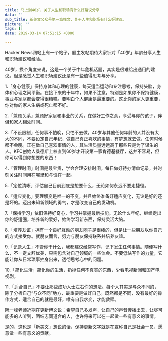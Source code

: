 ```yaml
---
title: 马上到40岁，关于人生和职场有什么好建议分享
data: ''
sub_title: 新美文公众号第一篇推文，关于人生和职场有什么好建议。
picture: ''
tags: []
date: 2019-03-14 07:51:15 +0000

---
```

Hacker News网站上有一个帖子，题主发帖期待大家针对「40岁」年龄分享人生和职场建议和经验。

40岁，换个角度来说，这是一个关于中年危机话题，其实是很难给出通用的建议。但是感觉人生和职场建议还是有一些值得思考与分享。

1\.「身心健康」保持身体和心理的健康，每天适当运动和专注思考，保持头脑，身体和心理之间平衡。在接下来的十年中，如果不注意，特别是如果你不保持健康，事业与家庭都会变得很糟糕。要明白个人健康是最重要的。这比你的家人更重要，你对你的家人生病或死亡都不好。

2\.「兼顾关系」兼顾好家庭和事业的关系，在做好工作之余，享受与你的孩子，伴侣和家人相处时间。

3\.「不设限制」任何事不怕晚，只怕不去做。40岁与其他任何年龄的人并没有太大的不同，不要设定自己年纪，做自己真正喜欢的事情，有梦想就去做，任何时候都不会晚。正在做自己喜欢事情的人，其生活质量远远高于那些只是为了谋生的人。KFC创始人桑德斯上校直到60岁才开设第一家肯德基餐厅，这并不容易，但你可以得到你想要的东西！

4\.「管理时间」时间是最宝贵，学会合理安排时间。每日做好待办清单记录，并时刻关注时间用在哪里和与谁在一起。

5\.「定位清晰」评估自己目前到底是想要什么，无论如何永远不要走捷径。

6\.「适应变化」要理解变是唯一的不变，并且始终准备好适应变化，无论是好的还是坏的。迈出未知新领域的勇气，才是改变自己的发动机。

7\.「保持学习」依旧保持好奇心，学习并掌握最新技能。无论什么年纪，继续走出你的舒适圈，培养新的爱好，始终学习新东西，保持灵活大脑。

8\.「培养友谊」拥有一个良好互动的朋友圈子是很棒的，但是让一些朋友以你自己的方式接受你。就朋友而言，努力与朋友保持联系并培养友谊。

9\.「记录人生」不管你干什么，我都建议经常写作，记下发生任何事情。随便写什么，不一定文辞优美，只需包含对自己领域的一些体会。不要低估写作的力量，它能让你从日常琐事抽身出来，透彻思考心中的问题。

10\.「简化生活」简化你的生活，扔掉任何不真实的东西，少看电视新闻和国产电视剧。

11\.「适合自己」不要让那些成功人士左右你的想法。每个人其实是与众不同的，除了分析自己“与众不同”地方，最重要是做好自己。既然都是不同，没有最好的操作方式，适合自己的就是最好，唯有自我求变，才能救赎。

阮一峰老师近期在更新博文说：希望自己多发声，让自己的声音传播出去，让尽可能多的人听到，团结志同道合的人，也许将来可以在一起做一些有意义的事情。

是的，这也是「新美文」想说的话，保持更新文字就是在宣称自己是社会一员，愿意做一些有意义的贡献。